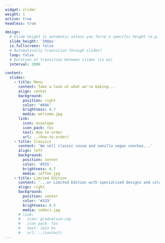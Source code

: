 ```yaml
---
widget: slider
weight: 1
active: true
headless: true

design:
  # Slide height is automatic unless you force a specific height (e.g. '400px')
  slide_height: '300px'
  is_fullscreen: false
  # Automatically transition through slides?
  loop: false
  # Duration of transition between slides (in ms)
  interval: 2000

content:
  slides:
    - title: Menu
      content: Take a look at what we're baking...
      align: center
      background:
        position: right
        color: '#666'
        brightness: 0.7
        media: welcome.jpg
      link:
        icon: envelope
        icon_pack: fas
        text: How to order
        url: ../how-to-order/
    - title: Classics 
      content: 'We sell classic cocoa and vanilla vegan conchas...'
      align: left
      background:
        position: center
        color: '#555'
        brightness: 0.7
        media: coffee.jpg
    - title: Limited Edition
      content: '...or Limited Edition with specialised designs and colours'
      align: right
      background:
        position: center
        color: '#333'
        brightness: 0.5
        media: coders.jpg
      # link:
      #   icon: graduation-cap
      #   icon_pack: fas
      #   text: Join Us
      #   url: ../contact/
---
```

